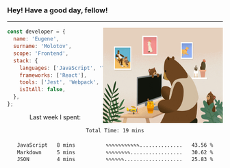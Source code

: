 ### Hey! Have a good day, fellow!
---
<img align='right' alt='GIF' vertical-align='center' src='./src/giphy.gif' width='280px' height='222px'/>

```javascript
const developer = {
  name: 'Eugene',
  surname: 'Molotov',
  scope: 'Frontend',
  stack: {
    languages: ['JavaScript', 'TypeScript'],
    frameworks: ['React'],
    tools: ['Jest', 'Webpack', 'Sass'],
    isItAll: false,
  },
};
```
<p align="center">
  Last week I spent:
</p>
<div align="center">
<!--START_SECTION:waka-->

```txt
Total Time: 19 mins

JavaScript   8 mins          ✎✎✎✎✎✎✎✎✎✎✎..............   43.56 %
Markdown     5 mins          ✎✎✎✎✎✎✎✎.................   30.62 %
JSON         4 mins          ✎✎✎✎✎✎...................   25.83 %
```

<!--END_SECTION:waka-->


